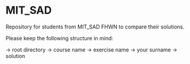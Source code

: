 MIT_SAD
=======

Repository for students from MIT_SAD FHWN to compare their solutions.

Please keep the following structure in mind:

-> root directory -> course name -> exercise name -> your surname -> solution
